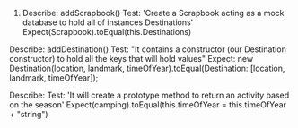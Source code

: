 1. Describe: addScrapbook() 
Test: 'Create a Scrapbook acting as a mock database to hold all of instances Destinations'
Expect(Scrapbook).toEqual(this.Destinations)

Describe: addDestination()
Test: "It contains a constructor (our Destination constructor) to hold all the keys that will hold values" 
Expect: new Destination(location, landmark, timeOfYear).toEqual(Destination: [location, landmark, timeOfYear]);

Describe: 
Test: 'It will create a prototype method to return an activity based on the season'
Expect(camping).toEqual(this.timeOfYear = this.timeOfYear + "string")





